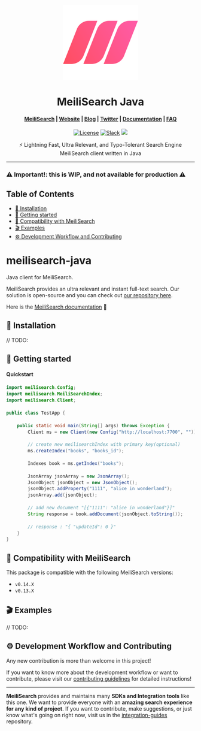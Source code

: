 <p align="center">
  <img src="https://raw.githubusercontent.com/meilisearch/integration-guides/master/assets/logos/logo.svg" alt="MeiliSearch Java" width="200" height="200" />
</p>

<h1 align="center">MeiliSearch Java</h1>

<h4 align="center">
  <a href="https://github.com/meilisearch/MeiliSearch">MeiliSearch</a> |
  <a href="https://www.meilisearch.com">Website</a> |
  <a href="https://blog.meilisearch.com">Blog</a> |
  <a href="https://twitter.com/meilisearch">Twitter</a> |
  <a href="https://docs.meilisearch.com">Documentation</a> |
  <a href="https://docs.meilisearch.com/faq">FAQ</a>
</h4>

<p align="center">
  <a href="https://github.com/meilisearch/meilisearch-java/blob/master/LICENSE"><img src="https://img.shields.io/badge/license-MIT-informational" alt="License"></a>
  <a href="https://slack.meilisearch.com"><img src="https://img.shields.io/badge/slack-MeiliSearch-blue.svg?logo=slack" alt="Slack"></a>
  <a href="https://github.com/meilisearch/MeiliSearch/discussions" alt="Discussions"><img src="https://img.shields.io/badge/github-discussions-red" /></a>
</p>

<p align="center">
  ⚡ Lightning Fast, Ultra Relevant, and Typo-Tolerant Search Engine MeiliSearch client written in Java
</p>

<hr>

### ⚠️ Important!: this is WIP, and not available for production ⚠️

## Table of Contents <!-- omit in toc -->

- [🔧 Installation](#-installation)
- [🚀 Getting started](#-getting-started)
- [🤖 Compatibility with MeiliSearch](#-compatibility-with-meilisearch)
- [🎬 Examples](#-examples)
- [⚙️ Development Workflow and Contributing](#️-development-workflow-and-contributing)

# meilisearch-java

Java client for MeiliSearch.

MeiliSearch provides an ultra relevant and instant full-text search. Our solution is open-source and you can check out [our repository here](https://github.com/meilisearch/MeiliSearch).

Here is the [MeiliSearch documentation](https://docs.meilisearch.com/) 📖


## 🔧 Installation

// TODO:


## 🚀 Getting started

#### Quickstart
```java
import meilisearch.Config;
import meilisearch.MeiliSearchIndex;
import meilisearch.Client;

public class TestApp {

    public static void main(String[] args) throws Exception {
        Client ms = new Client(new Config("http://localhost:7700", ""));
       
        // create new meilisearchIndex with primary key(optional)
        ms.createIndex("books", "books_id");
        
        Indexes book = ms.getIndex("books");
        
        JsonArray jsonArray = new JsonArray();
        JsonObject jsonObject = new JsonObject();
        jsonObject.addProperty("1111", "alice in wonderland");
        jsonArray.add(jsonObject);

        // add new document "[{"1111": "alice in wonderland"}]"
        String response = book.addDocument(jsonObject.toString());

        // response : "{ "updateId": 0 }"
    }
}
```

## 🤖 Compatibility with MeiliSearch

This package is compatible with the following MeiliSearch versions:
- `v0.14.X`
- `v0.13.X`

## 🎬 Examples

// TODO:

## ⚙️ Development Workflow and Contributing

Any new contribution is more than welcome in this project!

If you want to know more about the development workflow or want to contribute, please visit our [contributing guidelines](/CONTRIBUTING.md) for detailed instructions!

<hr>

**MeiliSearch** provides and maintains many **SDKs and Integration tools** like this one. We want to provide everyone with an **amazing search experience for any kind of project**. If you want to contribute, make suggestions, or just know what's going on right now, visit us in the [integration-guides](https://github.com/meilisearch/integration-guides) repository.
